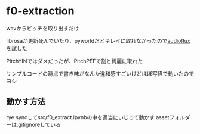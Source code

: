 # f0-extraction

wavからピッチを取り出すだけ

librosaが更新死んでいたり、pyworldだとキレイに取れなかったので[audioflux](https://audioflux.top/mir/pitch.html)を試した

PitchYINではダメだったが、PitchPEFで割と綺麗に取れた

サンプルコードの時点で書き味がなんか違和感すごいけどほぼ写経で動いたのでヨシ

## 動かす方法

rye syncしてsrc/f0_extract.ipynbの中を適当にいじって動かす
assetフォルダーは.gitignoreしている